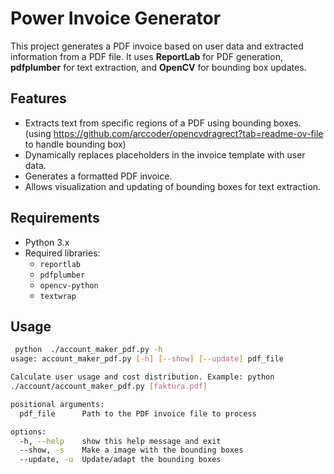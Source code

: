 # Power Invoice Generator

This project generates a PDF invoice based on user data and extracted information from a PDF file. It uses **ReportLab** for PDF generation, **pdfplumber** for text extraction, and **OpenCV** for bounding box updates.

## Features
- Extracts text from specific regions of a PDF using bounding boxes. (using https://github.com/arccoder/opencvdragrect?tab=readme-ov-file to handle bounding box)
- Dynamically replaces placeholders in the invoice template with user data.
- Generates a formatted PDF invoice.
- Allows visualization and updating of bounding boxes for text extraction.

## Requirements
- Python 3.x
- Required libraries:
  - `reportlab`
  - `pdfplumber`
  - `opencv-python`
  - `textwrap`


## Usage
```bash
 python  ./account_maker_pdf.py -h
usage: account_maker_pdf.py [-h] [--show] [--update] pdf_file

Calculate user usage and cost distribution. Example: python
./account/account_maker_pdf.py [faktura.pdf]

positional arguments:
  pdf_file      Path to the PDF invoice file to process

options:
  -h, --help    show this help message and exit
  --show, -s    Make a image with the bounding boxes
  --update, -u  Update/adapt the bounding boxes
```